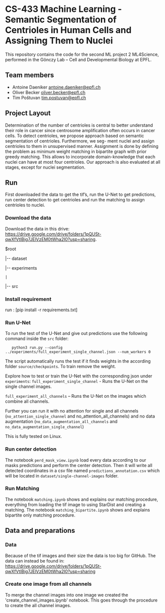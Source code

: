 # CS-433 Machine Learning - Semantic Segmentation of Centrioles in Human Cells and Assigning Them to Nuclei
This repository contains the code for the second ML project 2 ML4Science, performed in the Gönczy Lab – Cell and Developmental Biology at EPFL.

## Team members
* Antoine Daeniker antoine.daeniker@epfl.ch
* Oliver Becker oliver.becker@epfl.ch
* Tim Poštuvan tim.postuvan@epfl.ch

## Project Layout
Determination of the number of centrioles is central to
better understand their role in cancer since centrosome amplification
often occurs in cancer cells. To detect centrioles, we propose approach
based on semantic segmentation of centrioles. Furthermore, we seg-
ment nuclei and assign centrioles to them in unsupervised manner.
Assignment is done by defining the problem as minimum weight
matching in bipartite graph with prior greedy matching. This allows
to incorporate domain-knowledge that each nuclei can have at most
four centrioles. Our approach is also evaluated at all stages, except for
nuclei segmentation.

## Run
First downloaded the data to get the tif’s, run the U-Net to get predictions, run center detection to get centrioles and run the matching to assign centrioles to nuclei. 
### Download the data
Download the data in this drive: https://drive.google.com/drive/folders/1pQUSt-qwXfVtIBig7JElVzEM0tWha2I0?usp=sharing.

$root

|-- dataset

|-- experiments

`
|
`

|-- src


### Install requirement
run : [pip install -r requirements.txt]

### Run U-Net
To run the test of the U-Net and give out predictions use the following command inside the `src` folder:
        
       python3 run.py --config ../experiments/full_experiment_single_channel.json --num_workers 0

The script automatically runs the test if it finds weights in the according folder `source/checkpoints`. To train remove the weight. 

Explore how to test or train the U-Net with the corresponding json under `experiments`:
`full_experiment_single_channel`  - Runs the U-Net on the single channel images.

`full_experiment_all_channels` – Runs the U-Net on the images which combine all channels.

Further you can run it with no attention for single and all channels (`no_attention_single_channel` and no_attention_all_channels) and no data augmentation (`no_data_augmentation_all_channels` and `no_data_augmentation_single_channel`)

This is fully tested on Linux. 

### Run center detection
The notebook `perd_mask_view.ipynb` load every data according to our masks predictions and perform the center detection. Then it will write all detected coordinates in a csv file named `predictions_annotation.csv` which will be located in `dataset/single-channel-images` folder.
       
### Run Matching
The notebook `matching.ipynb` shows and explains our matching procedure, everything from loading the tif image to using StarDist and creating a matching. 
The notebook `matching_bipartite.ipynb` shows and explains bipartite only matching procedure. 

## Data and preparations

### Data
Because of the tif images and their size the data is too big for GitHub. The data can instead be found in: https://drive.google.com/drive/folders/1pQUSt-qwXfVtIBig7JElVzEM0tWha2I0?usp=sharing

### Create one image from all channels
To merge the channel images into one image we created the 'create_channel_images.ipynb' notebook. This goes through the procedure to create the all channel images.
